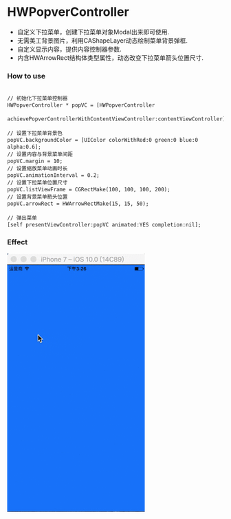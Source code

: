 # HWPopverController
+ 自定义下拉菜单，创建下拉菜单对象Modal出来即可使用.
+ 无需美工背景图片，利用CAShapeLayer动态绘制菜单背景弹框.
+ 自定义显示内容，提供内容控制器参数.
+ 内含HWArrowRect结构体类型属性，动态改变下拉菜单箭头位置尺寸.

### How to use 
```objc

// 初始化下拉菜单控制器
HWPopverController * popVC = [HWPopverController
                                  achievePopverControllerWithContentViewController:contentViewController];

// 设置下拉菜单背景色
popVC.backgroundColor = [UIColor colorWithRed:0 green:0 blue:0 alpha:0.6];
// 设置内容与背景菜单间距
popVC.margin = 10;
// 设置缩放菜单动画时长
popVC.animationInterval = 0.2;
// 设置下拉菜单位置尺寸
popVC.listViewFrame = CGRectMake(100, 100, 100, 200);
// 设置背景菜单箭头位置
popVC.arrowRect = HWArrowRectMake(15, 15, 50);

// 弹出菜单
[self presentViewController:popVC animated:YES completion:nil];
```

### Effect
![](https://github.com/IMLoser/HWPopverController/blob/master/HWPopverDemo/自定义下拉菜单/HWPopverController.gif)
